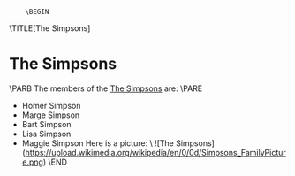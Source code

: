         \BEGIN

\TITLE[The Simpsons]
# The Simpsons
\PARB
The members of the [The Simpsons](https://en.wikipedia.org/wiki/The_Simpsons) are:
\PARE
+ Homer Simpson
+ Marge Simpson
+ Bart Simpson
+ Lisa Simpson
+ Maggie Simpson
Here is a picture:
\\
![The Simpsons] (https://upload.wikimedia.org/wikipedia/en/0/0d/Simpsons_FamilyPicture.png)
\END
